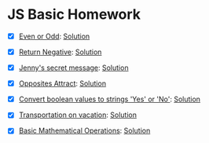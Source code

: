# JS Basic Homework

- [x] [Even or Odd](https://www.codewars.com/kata/even-or-odd): [Solution](https://www.codewars.com/kata/reviews/5425fedf430ca265ea00033e/groups/5e73d112ea7c9d00016e4ef2)
- [x] [Return Negative](https://www.codewars.com/kata/return-negative): [Solution](https://www.codewars.com/kata/reviews/556b81de1f97c84309000179/groups/5e9f2bad9628970001c288cb)
- [x] [Jenny's secret message](https://www.codewars.com/kata/jennys-secret-message): [Solution](#https://www.codewars.com/kata/reviews/552253df667a8dbf76000447/groups/55225935e1be1e4623000414)
- [x] [Opposites Attract](https://www.codewars.com/kata/opposites-attract): [Solution](https://www.codewars.com/kata/reviews/555086ff587c4e3a7e000095/groups/5ea1cf13014f0c0001ec7049)
- [x] [Convert boolean values to strings 'Yes' or 'No'](https://www.codewars.com/kata/convert-boolean-values-to-strings-yes-or-no): [Solution](https://www.codewars.com/kata/53369039d7ab3ac506000467/solutions/javascript/me/best_practice)
- [x] [Transportation on vacation](https://www.codewars.com/kata/transportation-on-vacation): [Solution]((https://www.codewars.com/kata/reviews/568d4ea6ab0a10c7210000f2/groups/5ea5ad359de75200014d6300))
- [x] [Basic Mathematical Operations](https://www.codewars.com/kata/basic-mathematical-operations): [Solution](https://www.codewars.com/kata/reviews/57357409555270d3f000001b/groups/57393d8495452049c3000647)
    